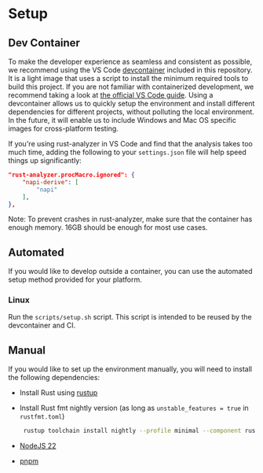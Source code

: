 # Setup

## Dev Container

To make the developer experience as seamless and consistent as possible, we recommend using the VS Code [devcontainer](https://github.com/NomicFoundation/slang/tree/main/.devcontainer) included in this repository. It is a light image that uses a script to install the minimum required tools to build this project. If you are not familiar with containerized development, we recommend taking a look at [the official VS Code guide](https://code.visualstudio.com/docs/remote/containers). Using a devcontainer allows us to quickly setup the environment and install different dependencies for different projects, without polluting the local environment. In the future, it will enable us to include Windows and Mac OS specific images for cross-platform testing.

If you're using rust-analyzer in VS Code and find that the analysis takes too much time, adding the following to your `settings.json` file will help speed things up significantly:

```json
"rust-analyzer.procMacro.ignored": {
    "napi-derive": [
        "napi"
    ],
},
```

Note: To prevent crashes in rust-analyzer, make sure that the container has enough memory. 16GB should be enough for most use cases.

## Automated

If you would like to develop outside a container, you can use the automated setup method provided for your platform.

### Linux

Run the `scripts/setup.sh` script. This script is intended to be reused by the devcontainer and CI.

## Manual

If you would like to set up the environment manually, you will need to install the following dependencies:

- Install Rust using [rustup](https://www.rust-lang.org/tools/install)
- Install Rust fmt nightly version (as long as `unstable_features = true` in `rustfmt.toml`)

   ```sh
    rustup toolchain install nightly --profile minimal --component rustfmt
   ```

- [NodeJS 22](https://nodejs.org/en)
- [pnpm](https://pnpm.io/installation)
